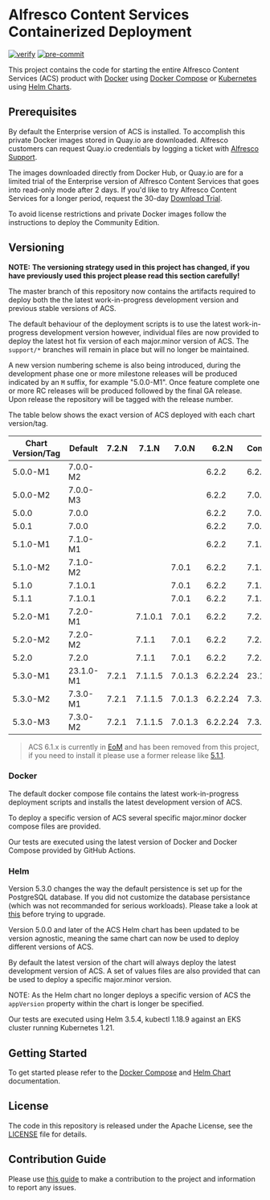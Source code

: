 # Alfresco Content Services Containerized Deployment

[![verify](https://github.com/Alfresco/acs-deployment/actions/workflows/verify.yml/badge.svg)](https://github.com/Alfresco/acs-deployment/actions/workflows/verify.yml)
[![pre-commit](https://img.shields.io/badge/pre--commit-enabled-brightgreen?logo=pre-commit&logoColor=white)](https://github.com/pre-commit/pre-commit)

This project contains the code for starting the entire Alfresco Content Services (ACS) product with [Docker](https://docs.docker.com/get-started) using [Docker Compose](https://docs.docker.com/compose) or [Kubernetes](https://kubernetes.io) using [Helm Charts](https://helm.sh).

## Prerequisites

By default the Enterprise version of ACS is installed. To accomplish this private Docker images stored in Quay.io are downloaded. Alfresco customers can request Quay.io credentials by logging a ticket with [Alfresco Support](https://support.alfresco.com/).

The images downloaded directly from Docker Hub, or Quay.io are for a limited trial of the Enterprise version of Alfresco Content Services that goes into read-only mode after 2 days. If you'd like to try Alfresco Content Services for a longer period, request the 30-day [Download Trial](https://www.alfresco.com/platform/content-services-ecm/trial/download).

To avoid license restrictions and private Docker images follow the instructions to deploy the Community Edition.

## Versioning

**NOTE:** **The versioning strategy used in this project has changed, if you have previously used this project please read this section carefully!**

The master branch of this repository now contains the artifacts required to deploy both the the latest work-in-progress development version and previous stable versions of ACS.

The default behaviour of the deployment scripts is to use the latest work-in-progress development version however, individual files are now provided to deploy the latest hot fix version of each major.minor version of ACS. The `support/*` branches will remain in place but will no longer be maintained.

A new version numbering scheme is also being introduced, during the development phase one or more milestone releases will be produced indicated by an `M` suffix, for example "5.0.0-M1". Once feature complete one or more RC releases will be produced followed by the final GA release. Upon release the repository will be tagged with the release number.

The table below shows the exact version of ACS deployed with each chart version/tag.

| Chart Version/Tag | Default   | 7.2.N     | 7.1.N     | 7.0.N     | 6.2.N     | Community |
|-------------------|-----------|-----------|-----------|-----------|-----------|-----------|
| 5.0.0-M1          | 7.0.0-M2  |           |           |           | 6.2.2     | 6.2.1-A8  |
| 5.0.0-M2          | 7.0.0-M3  |           |           |           | 6.2.2     | 7.0.0     |
| 5.0.0             | 7.0.0     |           |           |           | 6.2.2     | 7.0.0     |
| 5.0.1             | 7.0.0     |           |           |           | 6.2.2     | 7.0.0     |
| 5.1.0-M1          | 7.1.0-M1  |           |           |           | 6.2.2     | 7.1.0-M1  |
| 5.1.0-M2          | 7.1.0-M2  |           |           | 7.0.1     | 6.2.2     | 7.1.0-M2  |
| 5.1.0             | 7.1.0.1   |           |           | 7.0.1     | 6.2.2     | 7.1.0     |
| 5.1.1             | 7.1.0.1   |           |           | 7.0.1     | 6.2.2     | 7.1.0     |
| 5.2.0-M1          | 7.2.0-M1  |           | 7.1.0.1   | 7.0.1     | 6.2.2     | 7.2.0-M1  |
| 5.2.0-M2          | 7.2.0-M2  |           | 7.1.1     | 7.0.1     | 6.2.2     | 7.2.0-M2  |
| 5.2.0             | 7.2.0     |           | 7.1.1     | 7.0.1     | 6.2.2     | 7.2.0     |
| 5.3.0-M1          | 23.1.0-M1 | 7.2.1     | 7.1.1.5   | 7.0.1.3   | 6.2.2.24  | 23.1.0-M1 |
| 5.3.0-M2          | 7.3.0-M1  | 7.2.1     | 7.1.1.5   | 7.0.1.3   | 6.2.2.24  | 7.3.0-M2  |
| 5.3.0-M3          | 7.3.0-M2  | 7.2.1     | 7.1.1.5   | 7.0.1.3   | 6.2.2.24  | 7.3.0-M2  |

> ACS 6.1.x is currently in [EoM](https://www.alfresco.com/services/subscription/technical-support/product-support-status) and has been removed from this project, if you need to install it please use a former release like [5.1.1](https://github.com/Alfresco/acs-deployment/releases/tag/v5.1.1).

### Docker

The default docker compose file contains the latest work-in-progress deployment scripts and installs the latest development version of ACS.

To deploy a specific version of ACS several specific major.minor docker compose files are provided.

Our tests are executed using the latest version of Docker and Docker Compose provided by GitHub Actions.

### Helm

Version 5.3.0 changes the way the default persistence is set up for the
PostgreSQL database. If you did not customize the database persistance (which
was not recommanded for serious workloads). Please take a look at [this](./storage.md)
 before trying to upgrade.

Version 5.0.0 and later of the ACS Helm chart has been updated to be version agnostic, meaning the same chart can now be used to deploy different versions of ACS.

By default the latest version of the chart will always deploy the latest development version of ACS. A set of values files are also provided that can be used to deploy a specific major.minor version.

NOTE: As the Helm chart no longer deploys a specific version of ACS the `appVersion` property within the chart is longer be specified.

Our tests are executed using Helm 3.5.4, kubectl 1.18.9 against an EKS cluster running Kubernetes 1.21.

## Getting Started

To get started please refer to the [Docker Compose](./docs/docker-compose) and [Helm Chart](./docs/helm) documentation.

## License

The code in this repository is released under the Apache License, see the [LICENSE](./LICENSE) file for details.

## Contribution Guide

Please use [this guide](CONTRIBUTING.md) to make a contribution to the project and information to report any issues.
